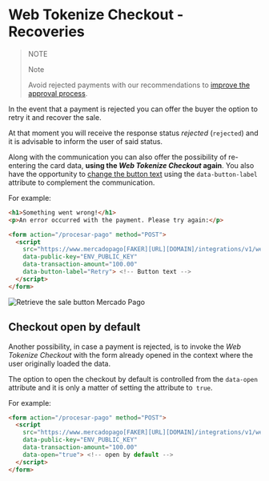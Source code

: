 # Web Tokenize Checkout - Recoveries

> NOTE
>
> Note
>
> Avoid rejected payments with our recommendations to [improve the approval process](https://www.mercadopago[FAKER][URL][DOMAIN]/developers/en/guides/manage-account/account/payment-rejections).

In the event that a payment is rejected you can offer the buyer the option to retry it and recover the sale.

At that moment you will receive the response status *rejected* (`rejected`) and it is advisable to inform the user of said status.

Along with the communication you can also offer the possibility of re-entering the card data, **using the _Web Tokenize Checkout_ again**. You also have the opportunity to [change the button text](https://www.mercadopago[FAKER][URL][DOMAIN]/developers/en/guides/online-payments/web-tokenize-checkout/personalization) using the `data-button-label` attribute to complement the communication.

For example:

```html
<h1>Something went wrong!</h1>
<p>An error occurred with the payment. Please try again:</p>

<form action="/procesar-pago" method="POST">
  <script
    src="https://www.mercadopago[FAKER][URL][DOMAIN]/integrations/v1/web-tokenize-checkout.js"
    data-public-key="ENV_PUBLIC_KEY"
    data-transaction-amount="100.00"
    data-button-label="Retry"> <!-- Button text -->
  </script>
</form>
```

![Retrieve the sale button Mercado Pago](/images/cow/cow-recovery-page.png)

## Checkout open by default

Another possibility, in case a payment is rejected, is to invoke the *Web Tokenize Checkout* with the form already opened in the context where the user originally loaded the data.

The option to open the checkout by default is controlled from the `data-open` attribute and it is only a matter of setting the attribute to` true`.

For example:

```html
<form action="/procesar-pago" method="POST">
  <script
    src="https://www.mercadopago[FAKER][URL][DOMAIN]/integrations/v1/web-tokenize-checkout.js"
    data-public-key="ENV_PUBLIC_KEY"
    data-transaction-amount="100.00"
    data-open="true"> <!-- open by default -->
  </script>
</form>
```
